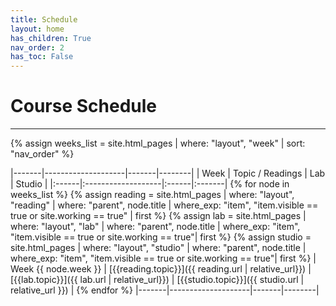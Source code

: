 ```yaml
---
title: Schedule
layout: home
has_children: True
nav_order: 2
has_toc: False
---
```


# Course Schedule

<!--Zoom link: <https://msu.zoom.us/j/96651450582?pwd=SVhqOTNOMzJERW5BSVVmaEhFeWd2QT09>-->
<!-- Slack link: <https://join.slack.com/t/mi-250/signup> -->

---

{% assign weeks_list = site.html_pages | where: "layout", "week" | sort: "nav_order"  %}

|-------|--------------------|-------|--------|
| Week  | Topic / Readings   | Lab   | Studio |
|:------|:-------------------|:------|:-------|
{% for node in weeks_list %} {% assign reading = site.html_pages | where: "layout",  "reading" | where: "parent", node.title | where_exp: "item", "item.visible == true or site.working == true" | first %} {% assign lab = site.html_pages | where: "layout",  "lab" | where: "parent", node.title | where_exp: "item", "item.visible == true or site.working == true"| first %} {% assign studio = site.html_pages | where: "layout", "studio" | where: "parent", node.title | where_exp: "item", "item.visible == true or site.working == true"| first %} | Week {{ node.week }} | [{{reading.topic}}]({{ reading.url | relative_url}}) | [{{lab.topic}}]({{ lab.url | relative_url}}) | [{{studio.topic}}]({{ studio.url | relative_url }}) | 
{% endfor %} |-------|--------------------|-------|--------|

